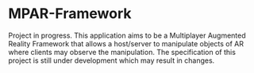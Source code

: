# MPAR-Framework

Project in progress.
This application aims to be a Multiplayer Augmented Reality Framework that allows a host/server to manipulate objects of AR where clients may observe the manipulation.
The specification of this project is still under development which may result in changes.
